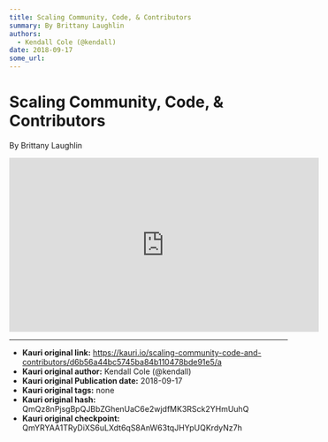 ```yaml
---
title: Scaling Community, Code, & Contributors
summary: By Brittany Laughlin
authors:
  - Kendall Cole (@kendall)
date: 2018-09-17
some_url: 
---
```


# Scaling Community, Code, & Contributors


By Brittany Laughlin

<div align="center"><iframe width="560" height="315" src="https://drive.google.com/file/d/1xaXs9Vj3jkoolS28hSmg8zhh1eCTTYcX/preview" frameborder="0" allow="encrypted-media" allowfullscreen></iframe></div>


---

- **Kauri original link:** https://kauri.io/scaling-community-code-and-contributors/d6b56a44bc5745ba84b110478bde91e5/a
- **Kauri original author:** Kendall Cole (@kendall)
- **Kauri original Publication date:** 2018-09-17
- **Kauri original tags:** none
- **Kauri original hash:** QmQz8nPjsgBpQJBbZGhenUaC6e2wjdfMK3RSck2YHmUuhQ
- **Kauri original checkpoint:** QmYRYAA1TRyDiXS6uLXdt6qS8AnW63tqJHYpUQKrdyNz7h



